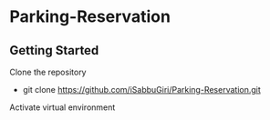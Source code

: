 # Parking-Reservation


## Getting Started

Clone the repository
 - git clone https://github.com/iSabbuGiri/Parking-Reservation.git

Activate virtual environment
